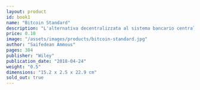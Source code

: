 ```yaml
---
layout: product
id: book1
name: "Bitcoin Standard"
description: "L'alternativa decentralizzata al sistema bancario centrale"
price: 0.10
image: "/assets/images/products/bitcoin-standard.jpg"
author: "Saifedean Ammous"
pages: 304
publisher: "Wiley"
publication_date: "2018-04-24"
weight: "0.5"
dimensions: "15.2 x 2.5 x 22.9 cm"
sold_out: true
---
```

